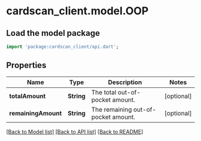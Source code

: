 # cardscan_client.model.OOP

## Load the model package
```dart
import 'package:cardscan_client/api.dart';
```

## Properties
Name | Type | Description | Notes
------------ | ------------- | ------------- | -------------
**totalAmount** | **String** | The total out-of-pocket amount. | [optional] 
**remainingAmount** | **String** | The remaining out-of-pocket amount. | [optional] 

[[Back to Model list]](../README.md#documentation-for-models) [[Back to API list]](../README.md#documentation-for-api-endpoints) [[Back to README]](../README.md)


